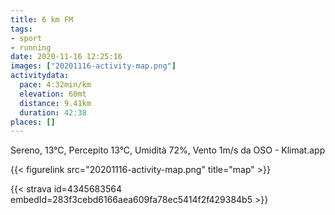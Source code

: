 ```yaml
---
title: 6 km FM
tags:
- sport
- running
date: 2020-11-16 12:25:16
images: ["20201116-activity-map.png"]
activitydata:
  pace: 4:32min/km
  elevation: 60mt
  distance: 9.41km
  duration: 42:38
places: []
---
```


Sereno, 13°C, Percepito 13°C, Umidità 72%, Vento 1m/s da OSO - Klimat.app



{{< figurelink src="20201116-activity-map.png" title="map" >}}


{{< strava id=4345683564 embedId=283f3cebd6166aea609fa78ec5414f2f429384b5 >}}
